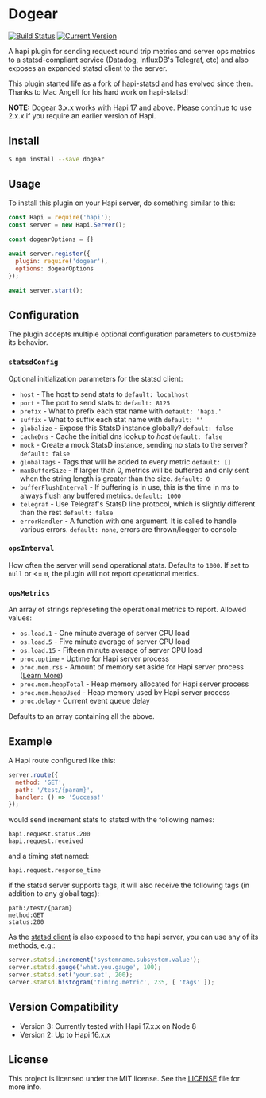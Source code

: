 # Dogear

[![Build Status](https://travis-ci.org/zefferus/dogear.svg?branch=master)](https://travis-ci.org/zefferus/dogear)
[![Current Version](https://img.shields.io/npm/v/dogear.svg)](https://npmjs.com/package/dogear)

A hapi plugin for sending request round trip metrics and server ops metrics to a statsd-compliant service (Datadog, InfluxDB's Telegraf, etc) and also exposes an expanded statsd client to the server.

This plugin started life as a fork of [hapi-statsd](http://npmjs.com/package/hapi-statsd) and has evolved since then. Thanks to Mac Angell for his hard work on hapi-statsd!

**NOTE:** Dogear 3.x.x works with Hapi 17 and above. Please continue to use 2.x.x if you require an earlier version of Hapi.

## Install

```bash
$ npm install --save dogear
```

## Usage

To install this plugin on your Hapi server, do something similar to this:

```javascript
const Hapi = require('hapi');
const server = new Hapi.Server();

const dogearOptions = {}

await server.register({
  plugin: require('dogear'),
  options: dogearOptions
});

await server.start();
```

## Configuration

The plugin accepts multiple optional configuration parameters to customize its behavior.

### `statsdConfig`

Optional initialization parameters for the statsd client:

- `host` - The host to send stats to `default: localhost`
- `port` - The port to send stats to `default: 8125`
- `prefix` - What to prefix each stat name with `default: 'hapi.'`
- `suffix` - What to suffix each stat name with `default: ''`
- `globalize` - Expose this StatsD instance globally? `default: false`
- `cacheDns` - Cache the initial dns lookup to *host* `default: false`
- `mock` - Create a mock StatsD instance, sending no stats to the server? `default: false`
- `globalTags` - Tags that will be added to every metric `default: []`
- `maxBufferSize` - If larger than 0,  metrics will be buffered and only sent when the string length is greater than the size. `default: 0`
- `bufferFlushInterval` - If buffering is in use, this is the time in ms to always flush any buffered metrics. `default: 1000`
- `telegraf` - Use Telegraf's StatsD line protocol, which is slightly different than the rest `default: false`
- `errorHandler` - A function with one argument. It is called to handle various errors. `default: none`, errors are thrown/logger to console

### `opsInterval`

How often the server will send operational stats. Defaults to `1000`. If set to `null` or <= `0`, the plugin will not report operational metrics.

### `opsMetrics`

An array of strings represeting the operational metrics to report. Allowed values:

- `os.load.1` - One minute average of server CPU load
- `os.load.5` - Five minute average of server CPU load
- `os.load.15` - Fifteen minute average of server CPU load
- `proc.uptime` - Uptime for Hapi server process
- `proc.mem.rss` - Amount of memory set aside for Hapi server process ([Learn More](http://stackoverflow.com/questions/12023359/what-do-the-return-values-of-node-js-process-memoryusage-stand-for))
- `proc.mem.heapTotal` - Heap memory allocated for Hapi server process
- `proc.mem.heapUsed` - Heap memory used by Hapi server process
- `proc.delay` - Current event queue delay

Defaults to an array containing all the above.


## Example

A Hapi route configured like this:

```javascript
server.route({
  method: 'GET',
  path: '/test/{param}',
  handler: () => 'Success!'
});
```

would send increment stats to statsd with the following names:

    hapi.request.status.200
    hapi.request.received

and a timing stat named:

    hapi.request.response_time

if the statsd server supports tags, it will also receive the following tags (in addition to any global tags):

    path:/test/{param}
    method:GET
    status:200

As the [statsd client](https://npmjs.com/package/hot-shots) is also exposed to the hapi server, you can use any of its methods, e.g.:

```javascript
server.statsd.increment('systemname.subsystem.value');
server.statsd.gauge('what.you.gauge', 100);
server.statsd.set('your.set', 200);
server.statsd.histogram('timing.metric', 235, [ 'tags' ]);
```

## Version Compatibility

- Version 3: Currently tested with Hapi 17.x.x on Node 8
- Version 2: Up to Hapi 16.x.x

## License

This project is licensed under the MIT license. See the [LICENSE](LICENSE) file for more info.

